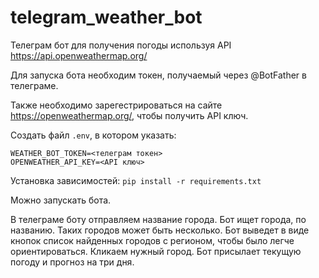 # telegram_weather_bot
Телеграм бот для получения погоды используя API https://api.openweathermap.org/

Для запуска бота необходим токен, получаемый через @BotFather в телеграме.

Также необходимо зарегестрироваться на сайте https://openweathermap.org/, чтобы получить API ключ.

Создать файл `.env`, в котором указать:

```
WEATHER_BOT_TOKEN=<телеграм токен>
OPENWEATHER_API_KEY=<API ключ>
```

Установка зависимостей:
`pip install -r requirements.txt`

Можно запускать бота.

В телеграме боту отправляем название города. Бот ищет города, по названию. Таких городов может быть несколько. Бот выведет в виде кнопок список найденных городов с регионом, чтобы было легче ориентироваться. Кликаем нужный город. Бот присылает текущую погоду и прогноз на три дня.
